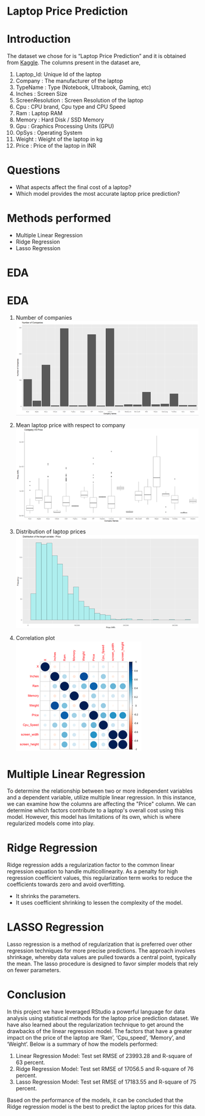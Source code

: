 # Laptop Price Prediction

# Introduction
The dataset we chose for is “Laptop Price Prediction” and it is obtained from <a href = "https://www.kaggle.com/datasets/mohidabdulrehman/laptop-price-dataset">Kaggle</a>.
The columns present in the dataset are,
1. Laptop_Id:	Unique Id of the laptop
2. Company :	The manufacturer of the laptop
3. TypeName :	Type (Notebook, Ultrabook, Gaming, etc)
4. Inches :	Screen Size
5. ScreenResolution :	Screen Resolution of the laptop
6. Cpu : CPU brand, Cpu type and CPU Speed
7. Ram :	Laptop RAM
8. Memory :	Hard Disk / SSD Memory
9. Gpu :	Graphics Processing Units (GPU)
10. OpSys :	Operating System
11. Weight :	Weight of the laptop in kg
12. Price :	Price of the laptop in INR

# Questions
-	What aspects affect the final cost of a laptop?
-	Which model provides the most accurate laptop price prediction?

# Methods performed
-	Multiple Linear Regression
-	Ridge Regression
-	Lasso Regression

# EDA

# EDA

1. Number of companies  
![Number of companies](images/Number%20of%20companies.png)

2. Mean laptop price with respect to company  
![Mean prices wrt companies](images/Mean%20prices%20wrt%20companies.png)

3. Distribution of laptop prices  
![Distribution of laptop price](images/Distribution%20of%20laptop%20price.png)

4. Correlation plot  
![Correlation plot](images/Correlation%20plot.png)

# Multiple Linear Regression
To determine the relationship between two or more independent variables and a dependent variable, utilize multiple linear regression. In this instance, we can examine how the columns are affecting the "Price" column. We can determine which factors contribute to a laptop's overall cost using this model. However, this model has limitations of its own, which is where regularized models come into play.


# Ridge Regression
Ridge regression adds a regularization factor to the common linear regression equation to handle multicollinearity. As a penalty for high regression coefficient values, this regularization term works to reduce the coefficients towards zero and avoid overfitting.
- It shrinks the parameters. 
-	It uses coefficient shrinking to lessen the complexity of the model.

# LASSO Regression
Lasso regression is a method of regularization that is preferred over other regression techniques for more precise predictions. The approach involves shrinkage, whereby data values are pulled towards a central point, typically the mean. The lasso procedure is designed to favor simpler models that rely on fewer parameters.

# Conclusion

In this project we have leveraged RStudio a powerful language for data analysis using statistical methods for the laptop price prediction dataset. We have also learned about the regularization technique to get around the drawbacks of the linear regression model.
The factors that have a greater impact on the price of the laptop are ‘Ram’, ‘Cpu_speed’, ‘Memory’, and ‘Weight’.
Below is a summary of how the models performed:
1.	Linear Regression Model: Test set RMSE of 23993.28 and R-square of 63 percent.
2.	Ridge Regression Model: Test set RMSE of 17056.5 and R-square of 76 percent.
3.	Lasso Regression Model: Test set RMSE of 17183.55 and R-square of 75 percent.
</b>
</b>
Based on the performance of the models, it can be concluded that the Ridge regression model is the best to predict the laptop prices for this data.
